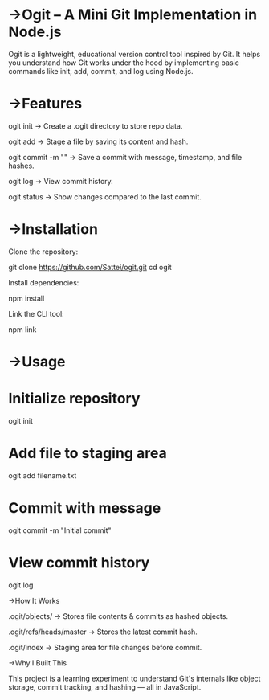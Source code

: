 # ->Ogit – A Mini Git Implementation in Node.js

Ogit is a lightweight, educational version control tool inspired by Git.
It helps you understand how Git works under the hood by implementing basic commands like init, add, commit, and log using Node.js.

# ->Features

ogit init → Create a .ogit directory to store repo data.

ogit add <filename> → Stage a file by saving its content and hash.

ogit commit -m "<message>" → Save a commit with message, timestamp, and file hashes.

ogit log → View commit history.

ogit status → Show changes compared to the last commit.

# ->Installation

Clone the repository:

git clone https://github.com/Sattei/ogit.git
cd ogit


Install dependencies:

npm install


Link the CLI tool:

npm link

# ->Usage
# Initialize repository
ogit init

# Add file to staging area
ogit add filename.txt

# Commit with message
ogit commit -m "Initial commit"

# View commit history
ogit log

->How It Works

.ogit/objects/ → Stores file contents & commits as hashed objects.

.ogit/refs/heads/master → Stores the latest commit hash.

.ogit/index → Staging area for file changes before commit.

->Why I Built This

This project is a learning experiment to understand Git's internals like object storage, commit tracking, and hashing — all in JavaScript.
